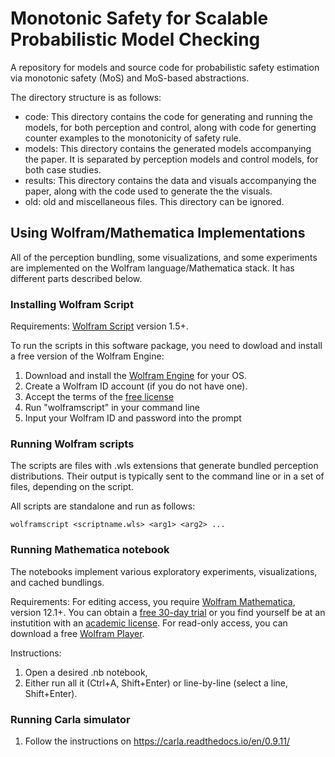 # Monotonic Safety for Scalable Probabilistic Model Checking
A repository for models and source code for probabilistic safety estimation via monotonic safety (MoS) and MoS-based abstractions. 

The directory structure is as follows:
- code: This directory contains the code for generating and running the models, for both perception and control, along with code for generting counter examples to the monotonicity of safety rule.
- models: This directory contains the generated models accompanying the paper. It is separated by perception models and control models, for both case studies.
- results: This directory contains the data and visuals accompanying the paper, along with the code used to generate the the visuals.
- old: old and miscellaneous files. This directory can be ignored.



## Using Wolfram/Mathematica Implementations

All of the perception bundling, some visualizations, and some experiments are implemented on the Wolfram language/Mathematica stack. It has different parts described below.

### Installing Wolfram Script

Requirements: [Wolfram Script](https://www.wolfram.com/wolframscript/) version 1.5+. 

To run the scripts in this software package, you need to dowload and install a free version of the Wolfram Engine: 

1) Download and install the [Wolfram Engine](https://www.wolfram.com/engine/) for your OS. 
2) Create a Wolfram ID account (if you do not have one). 
3) Accept the terms of the [free license](https://www.wolfram.com/engine/free-license)
4) Run "wolframscript" in your command line
5) Input your Wolfram ID and password into the prompt

### Running Wolfram scripts

The scripts are files with .wls extensions that generate bundled perception distributions. Their output is typically sent to the command line or in a set of files, depending on the script. 

All scripts are standalone and run as follows: 
```
wolframscript <scriptname.wls> <arg1> <arg2> ... 
```

### Running Mathematica notebook 
The notebooks implement various exploratory experiments, visualizations, and cached bundlings.

Requirements: For editing access, you require [Wolfram Mathematica](https://www.wolfram.com/mathematica/), version 12.1+. You can obtain a [free 30-day trial](https://www.wolfram.com/mathematica/trial/) or you find yourself be at an instutition with an [academic license](https://www.wolfram.com/mathematica/pricing/colleges-universities/). For read-only access, you can download a free [Wolfram Player](https://www.wolfram.com/player/).

Instructions:
1) Open a desired .nb notebook, 
2) Either run all it (Ctrl+A, Shift+Enter) or line-by-line (select a line, Shift+Enter).


### Running Carla simulator

1) Follow the instructions on https://carla.readthedocs.io/en/0.9.11/


